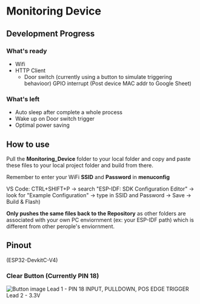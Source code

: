 # Monitoring Device

## Development Progress
### What's ready
- Wifi
- HTTP Client
  - Door switch (currently using a button to simulate triggering behavioor) GPIO interrupt (Post device MAC addr to Google Sheet)
### What's left
- Auto sleep after complete a whole process
- Wake up on Door switch trigger
- Optimal power saving

## How to use
Pull the **Monitoring_Device** folder to your local folder and copy and paste these files to your local project folder and build from there.

Remember to enter your WiFi **SSID** and **Password** in **menuconfig** 

VS Code: CTRL+SHIFT+P -> search "ESP-IDF: SDK Configuration Editor" -> look for "Example Configuration" -> type in SSID and Password -> Save -> Build & Flash)

**Only pushes the same files back to the Repository** as other folders are associated with your own PC enviornment (ex: your ESP-IDF path) which is different from other perople's enviornment.

## Pinout
(ESP32-DevkitC-V4)
### Clear Button (Currently PIN 18)
![Button image](https://www.projecthub.in/wp-content/uploads/2019/12/pushbutton_diagram.png)
Lead 1 - PIN 18 INPUT, PULLDOWN, POS EDGE TRIGGER
Lead 2 - 3.3V
